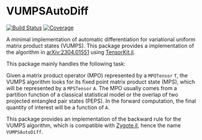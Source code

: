 # VUMPSAutoDiff

<!---
[![Stable](https://img.shields.io/badge/docs-stable-blue.svg)](https://tangwei94.github.io/VUMPSAutoDiff.jl/stable/)
[![Dev](https://img.shields.io/badge/docs-dev-blue.svg)](https://tangwei94.github.io/VUMPSAutoDiff.jl/dev/)
--->
[![Build Status](https://github.com/tangwei94/VUMPSAutoDiff.jl/actions/workflows/CI.yml/badge.svg?branch=main)](https://github.com/tangwei94/VUMPSAutoDiff.jl/actions/workflows/CI.yml?query=branch%3Amain)
[![Coverage](https://codecov.io/gh/tangwei94/VUMPSAutoDiff.jl/branch/main/graph/badge.svg)](https://codecov.io/gh/tangwei94/VUMPSAutoDiff.jl)

A minimal implementation of automatic differentiation for variational uniform matrix product states (VUMPS). 
This package provides a implementation of the algorithm in [arXiv:2304.01551](https://arxiv.org/abs/2304.01551) using [TensorKit.jl](https://github.com/jutho/TensorKit.jl).

This package mainly handles the following task:

Given a matrix product operator (MPO) represented by a `MPOTensor` `T`, the VUMPS algorithm looks for its fixed point matrix product state (MPS), which will be represented by a `MPSTensor` `A`.
The MPO usually comes from a partition function of a classical statistical model or the overlap of two projected entangled pair states (PEPS).
In the forward computation, the final quantity of interest will be a function of `A`.

This package provides an implementation of the backward rule for the VUMPS algorithm, which is compatible with [Zygote.jl](https://github.com/FluxML/Zygote.jl), hence the name `VUMPSAutoDiff`.



